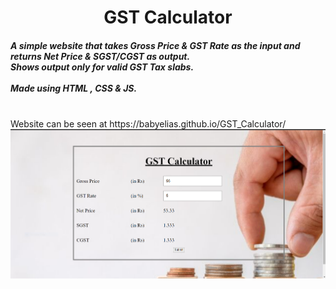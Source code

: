 
<p>
  <center><h1>GST Calculator</h1></center> 
  <h5><I> A simple website that takes Gross Price & GST Rate as the input and returns Net Price & SGST/CGST as output.<br>
    Shows output only for valid GST Tax slabs.</I><br><br>
    <b>Made using HTML , CSS & JS.</b></h5><br>
     Website can be seen at https://babyelias.github.io/GST_Calculator/<br>
     <img src="imagee.PNG">
</p>
    
    

